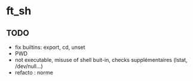 # ft_sh

## TODO

- fix builtins: export, cd, unset
- PWD
- not executable, misuse of shell buit-in, checks supplémentaires (lstat, /dev/null...)
- refacto : norme
